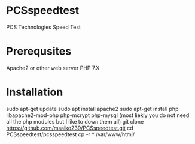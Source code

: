 # PCSspeedtest
PCS Technologies Speed Test

# Prerequsites
Apache2 or other web server
PHP 7.X 

# Installation
 sudo apt-get update
 sudo apt install apache2
 sudo apt-get install php libapache2-mod-php php-mcrypt php-mysql
 (most liekly you do not need all the php modules but I like to down them all)
 git clone https://github.com/msaiko239/PCSspeedtest.git
 cd PCSspeedtest/pcsspeedtest
 cp -r * /var/www/html/
